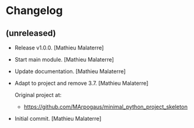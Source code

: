 Changelog
=========


(unreleased)
------------
- Release v1.0.0. [Mathieu Malaterre]
- Start main module. [Mathieu Malaterre]
- Update documentation. [Mathieu Malaterre]
- Adapt to project and remove 3.7. [Mathieu Malaterre]

  Original project at:

  * https://github.com/MArpogaus/minimal_python_project_skeleton
- Initial commit. [Mathieu Malaterre]
